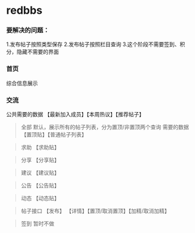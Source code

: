 # redbbs

### 要解决的问题：
1.发布帖子按照类型保存
2.发布帖子按照栏目查询
3.这个阶段不需要签到、积分，隐藏不需要的界面

### 首页 
综合信息展示

### 交流
公共需要的数据 【最新加入成员】【本周热议】【推荐帖子】
  
>全部
默认，展示所有的帖子列表，分为置顶/非置顶两个查询
需要的数据【置顶贴】【普通帖子列表】
  
>求助
【求助贴】

>分享
【分享贴】

>建议
【建议贴】

>公告
【公告贴】

>动态
【动态贴】

>帖子接口
【发布】 【详情】【置顶/取消置顶】【加精/取消加精】

>签到
暂时不做